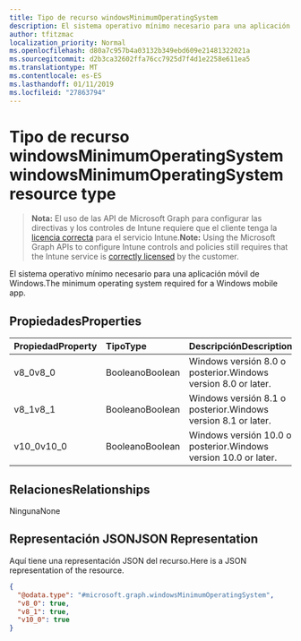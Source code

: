 ```yaml
---
title: Tipo de recurso windowsMinimumOperatingSystem
description: El sistema operativo mínimo necesario para una aplicación móvil de Windows.
author: tfitzmac
localization_priority: Normal
ms.openlocfilehash: d80a7c957b4a03132b349ebd609e21481322021a
ms.sourcegitcommit: d2b3ca32602ffa76cc7925d7f4d1e2258e611ea5
ms.translationtype: MT
ms.contentlocale: es-ES
ms.lasthandoff: 01/11/2019
ms.locfileid: "27863794"
---
```

# <a name="windowsminimumoperatingsystem-resource-type"></a><span data-ttu-id="b46fa-103">Tipo de recurso windowsMinimumOperatingSystem</span><span class="sxs-lookup"><span data-stu-id="b46fa-103">windowsMinimumOperatingSystem resource type</span></span>

> <span data-ttu-id="b46fa-104">**Nota:** El uso de las API de Microsoft Graph para configurar las directivas y los controles de Intune requiere que el cliente tenga la [licencia correcta](https://go.microsoft.com/fwlink/?linkid=839381) para el servicio Intune.</span><span class="sxs-lookup"><span data-stu-id="b46fa-104">**Note:** Using the Microsoft Graph APIs to configure Intune controls and policies still requires that the Intune service is [correctly licensed](https://go.microsoft.com/fwlink/?linkid=839381) by the customer.</span></span>

<span data-ttu-id="b46fa-105">El sistema operativo mínimo necesario para una aplicación móvil de Windows.</span><span class="sxs-lookup"><span data-stu-id="b46fa-105">The minimum operating system required for a Windows mobile app.</span></span>
## <a name="properties"></a><span data-ttu-id="b46fa-106">Propiedades</span><span class="sxs-lookup"><span data-stu-id="b46fa-106">Properties</span></span>
|<span data-ttu-id="b46fa-107">Propiedad</span><span class="sxs-lookup"><span data-stu-id="b46fa-107">Property</span></span>|<span data-ttu-id="b46fa-108">Tipo</span><span class="sxs-lookup"><span data-stu-id="b46fa-108">Type</span></span>|<span data-ttu-id="b46fa-109">Descripción</span><span class="sxs-lookup"><span data-stu-id="b46fa-109">Description</span></span>|
|:---|:---|:---|
|<span data-ttu-id="b46fa-110">v8_0</span><span class="sxs-lookup"><span data-stu-id="b46fa-110">v8_0</span></span>|<span data-ttu-id="b46fa-111">Booleano</span><span class="sxs-lookup"><span data-stu-id="b46fa-111">Boolean</span></span>|<span data-ttu-id="b46fa-112">Windows versión 8.0 o posterior.</span><span class="sxs-lookup"><span data-stu-id="b46fa-112">Windows version 8.0 or later.</span></span>|
|<span data-ttu-id="b46fa-113">v8_1</span><span class="sxs-lookup"><span data-stu-id="b46fa-113">v8_1</span></span>|<span data-ttu-id="b46fa-114">Booleano</span><span class="sxs-lookup"><span data-stu-id="b46fa-114">Boolean</span></span>|<span data-ttu-id="b46fa-115">Windows versión 8.1 o posterior.</span><span class="sxs-lookup"><span data-stu-id="b46fa-115">Windows version 8.1 or later.</span></span>|
|<span data-ttu-id="b46fa-116">v10_0</span><span class="sxs-lookup"><span data-stu-id="b46fa-116">v10_0</span></span>|<span data-ttu-id="b46fa-117">Booleano</span><span class="sxs-lookup"><span data-stu-id="b46fa-117">Boolean</span></span>|<span data-ttu-id="b46fa-118">Windows versión 10.0 o posterior.</span><span class="sxs-lookup"><span data-stu-id="b46fa-118">Windows version 10.0 or later.</span></span>|

## <a name="relationships"></a><span data-ttu-id="b46fa-119">Relaciones</span><span class="sxs-lookup"><span data-stu-id="b46fa-119">Relationships</span></span>
<span data-ttu-id="b46fa-120">Ninguna</span><span class="sxs-lookup"><span data-stu-id="b46fa-120">None</span></span>
## <a name="json-representation"></a><span data-ttu-id="b46fa-121">Representación JSON</span><span class="sxs-lookup"><span data-stu-id="b46fa-121">JSON Representation</span></span>
<span data-ttu-id="b46fa-122">Aquí tiene una representación JSON del recurso.</span><span class="sxs-lookup"><span data-stu-id="b46fa-122">Here is a JSON representation of the resource.</span></span>
<!-- {
  "blockType": "resource",
  "@odata.type": "microsoft.graph.windowsMinimumOperatingSystem"
}
-->
``` json
{
  "@odata.type": "#microsoft.graph.windowsMinimumOperatingSystem",
  "v8_0": true,
  "v8_1": true,
  "v10_0": true
}
```



